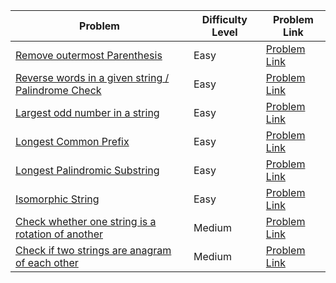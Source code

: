 | Problem                                                   | Difficulty Level | Problem Link                                               |
|-----------------------------------------------------------|------------------|------------------------------------------------------------|
| [Remove outermost Parenthesis](https://www.geeksforgeeks.org/remove-outermost-parentheses/) | Easy             | [Problem Link](https://practice.geeksforgeeks.org/problems/remove-outermost-parentheses/1)       |
| [Reverse words in a given string / Palindrome Check](https://www.geeksforgeeks.org/reverse-words-in-a-given-string/) | Easy             | [Problem Link](https://practice.geeksforgeeks.org/problems/reverse-words-in-a-given-string/0)    |
| [Largest odd number in a string](https://www.geeksforgeeks.org/largest-odd-number-in-string/) | Easy             | [Problem Link](https://practice.geeksforgeeks.org/problems/largest-odd-number-in-string/1)       |
| [Longest Common Prefix](https://www.geeksforgeeks.org/longest-common-prefix-using-word-by-word-matching/) | Easy             | [Problem Link](https://practice.geeksforgeeks.org/problems/longest-common-prefix-in-an-array/0)  |
| [Longest Palindromic Substring](https://www.geeksforgeeks.org/longest-palindromic-substring/?ref=header_search) | Easy           | [Problem Link](https://www.geeksforgeeks.org/problems/longest-palindrome-in-a-string3411/1)                 |
| [Isomorphic String](https://www.geeksforgeeks.org/check-if-two-given-strings-are-isomorphic-to-each-other/) | Easy             | [Problem Link](https://practice.geeksforgeeks.org/problems/isomorphic-strings/0)                 |
| [Check whether one string is a rotation of another](https://www.geeksforgeeks.org/check-if-a-string-is-rotation-of-another-string/) | Medium           | [Problem Link](https://practice.geeksforgeeks.org/problems/check-if-string-is-rotated-by-two-places/0) |
| [Check if two strings are anagram of each other](https://www.geeksforgeeks.org/check-whether-two-strings-are-anagram-of-each-other/) | Medium           | [Problem Link](https://practice.geeksforgeeks.org/problems/anagram-1587115620/1)                 |
